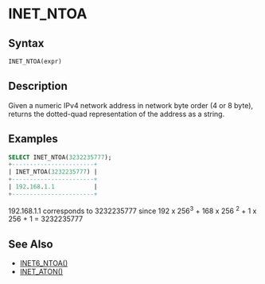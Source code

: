 # INET_NTOA

## Syntax

```sql
INET_NTOA(expr)
```

## Description

Given a numeric IPv4 network address in network byte order (4 or 8 byte),
returns the dotted-quad representation of the address as a string.

## Examples

```sql
SELECT INET_NTOA(3232235777);
+-----------------------+
| INET_NTOA(3232235777) |
+-----------------------+
| 192.168.1.1           |
+-----------------------+
```

192.168.1.1 corresponds to 3232235777 since 192 x 256<sup>3</sup> + 168 x 256 <sup>2</sup> + 1 x 256 + 1 = 3232235777

## See Also

- [INET6_NTOA()](/built-in-functions/secondary-functions/miscellaneous-functions/inet6_ntoa/)
- [INET_ATON()](/built-in-functions/secondary-functions/miscellaneous-functions/inet_aton/)